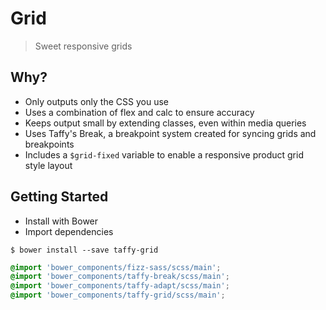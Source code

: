 Grid
===

> Sweet responsive grids

## Why?
+ Only outputs only the CSS you use
+ Uses a combination of flex and calc to ensure accuracy
+ Keeps output small by extending classes, even within media queries
+ Uses Taffy's Break, a breakpoint system created for syncing grids and breakpoints
+ Includes a `$grid-fixed` variable to enable a responsive product grid style layout

## Getting Started
+ Install with Bower
+ Import dependencies

```
$ bower install --save taffy-grid
```

```scss
@import 'bower_components/fizz-sass/scss/main';
@import 'bower_components/taffy-break/scss/main';
@import 'bower_components/taffy-adapt/scss/main';
@import 'bower_components/taffy-grid/scss/main';
```
